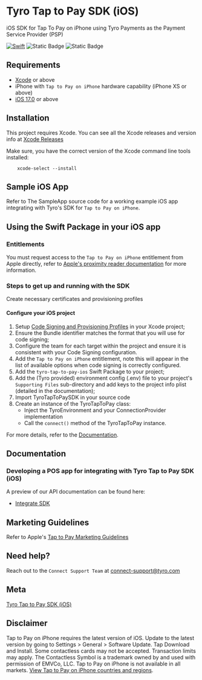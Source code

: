 # Tyro Tap to Pay SDK (iOS)

iOS SDK for Tap To Pay on iPhone using Tyro Payments as the Payment Service Provider (PSP)

[![Swift](https://img.shields.io/badge/Swift-5.10-blue?style=flat-squre)](https://swift.org)
![Static Badge](https://img.shields.io/badge/iOS-17.0+-purple)
![Static Badge](https://img.shields.io/badge/Xcode-15.3+-green)
<!-- [![License][license-image]][license-url] -->

## Requirements

- [Xcode](https://xcodereleases.com/?scope=release) or above
- iPhone with `Tap to Pay on iPhone` hardware capability (iPhone XS or above)
- [iOS 17.0][min-ios-version] or above

## Installation

This project requires Xcode.
You can see all the Xcode releases and version info at [Xcode Releases](https://xcodereleases.com/?scope=release)

Make sure, you have the correct version of the Xcode command line tools installed:

```shell
    xcode-select --install
```

## Sample iOS App

Refer to The SampleApp source code for a working example iOS app integrating with Tyro's SDK for `Tap to Pay on iPhone`.

## Using the Swift Package in your iOS app

### Entitlements

You must request access to the `Tap to Pay on iPhone` entitlement from Apple directly, refer to [Apple's proximity reader documentation](https://developer.apple.com/documentation/proximityreader/setting-up-the-entitlement-for-tap-to-pay-on-iphone) for more information.

### Steps to get up and running with the SDK

Create necessary certificates and provisioning profiles

#### Configure your iOS project

1. Setup [Code Signing and Provisioning Profiles](https://help.apple.com/xcode/mac/11.4/index.html?localePath=en.lproj#/dev3a05256b8) in your Xcode project;
2. Ensure the Bundle identifier matches the format that you will use for code signing;
3. Configure the team for each target within the project and ensure it is consistent with your Code Signing configuration.
4. Add the `Tap to Pay on iPhone` entitlement, note this will appear in the list of available options when code signing is correctly configured.
5. Add the `tyro-tap-to-pay-ios` Swift Package to your project;
6. Add the (Tyro provided) environment config (.env) file to your project's `Supporting Files` sub-directory and add keys to the project info plist (detailed in the documentation);
7. Import TyroTapToPaySDK in your source code
8. Create an instance of the TyroTapToPay class:
   - Inject the TyroEnvironment and your ConnectionProvider implementation
   - Call the `connect()` method of the TyroTapToPay instance.

For more details, refer to the [Documentation](https://docs.connect.tyro.com/pos/embedded-payments/iphone/get-started/).

## Documentation

### Developing a POS app for integrating with Tyro Tap to Pay SDK (iOS)

A preview of our API documentation can be found here:

- [Integrate SDK](https://docs.connect.tyro.com/pos/embedded-payments/iphone/integrate-sdk/)

## Marketing Guidelines

Refer to Apple's [Tap to Pay Marketing Guidelines]

## Need help?

Reach out to the `Connect Support Team` at [connect-support@tyro.com](mailto:connect-support@tyro.com)

## Meta

[Tyro Tap to Pay SDK (iOS)][repo-url]

## Disclaimer

Tap to Pay on iPhone requires the latest version of iOS. Update to the latest version by going to Settings > General > Software Update. Tap Download and Install. Some contactless cards may not be accepted. Transaction limits may apply. The Contactless Symbol is a trademark owned by and used with permission of EMVCo, LLC. Tap to Pay on iPhone is not available in all markets. [View Tap to Pay on iPhone countries and regions](https://developer.apple.com/tap-to-pay/regions/).

[repo-url]:https://github.com/tyro/tyro-tap-to-pay-sdk-ios (Tyro Tap to Pay SDK iOS GitHub Repository)
[Tap to Pay Marketing Guidelines]:https://developer.apple.com/tap-to-pay/marketing-guidelines/
[min-ios-version]: https://developer.apple.com/documentation/ios-ipados-release-notes/ios-ipados-17-release-notes (iOS 17.0)
